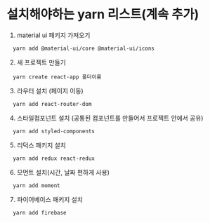설치해야하는 yarn 리스트(계속 추가)
=======================

1. material ui 패키지 가져오기
```
  yarn add @material-ui/core @material-ui/icons
```
2. 새 프로젝트 만들기
```
  yarn create react-app 폴더이름
```
3. 라우터 설치
(페이지 이동)

```
  yarn add react-router-dom 
```

4. 스타일컴포넌트 설치
(공통된 컴포넌트를 만들어서 프로젝트 안에서 공유)

```
  yarn add styled-components
```

5. 리덕스 패키지 설치

```
  yarn add redux react-redux
```
6. 모먼트 설치(시간, 날짜 편하게 사용)

```
  yarn add moment
```

7. 파이어베이스 패키지 설치

```
  yarn add firebase
```
